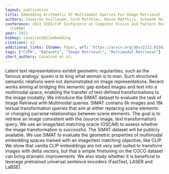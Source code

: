 ```yaml
---
layout: publication
title: Embedding Arithmetic Of Multimodal Queries For Image Retrieval
authors: Couairon Guillaume, Cord Matthieu, Douze Matthijs, Schwenk Holger
conference: 2022 IEEE/CVF Conference on Computer Vision and Pattern Recognition Workshops
  (CVPRW)
year: 2022
bibkey: couairon2021embedding
citations: 13
additional_links: [{name: Paper, url: 'https://arxiv.org/abs/2112.03162'}]
tags: ["CVPR", "Datasets", "Image Retrieval", "Multimodal Retrieval"]
short_authors: Couairon et al.
---
```

Latent text representations exhibit geometric regularities, such as the
famous analogy: queen is to king what woman is to man. Such structured semantic
relations were not demonstrated on image representations. Recent works aiming
at bridging this semantic gap embed images and text into a multimodal space,
enabling the transfer of text-defined transformations to the image modality. We
introduce the SIMAT dataset to evaluate the task of Image Retrieval with
Multimodal queries. SIMAT contains 6k images and 18k textual transformation
queries that aim at either replacing scene elements or changing pairwise
relationships between scene elements. The goal is to retrieve an image
consistent with the (source image, text transformation) query. We use an
image/text matching oracle (OSCAR) to assess whether the image transformation
is successful. The SIMAT dataset will be publicly available. We use SIMAT to
evaluate the geometric properties of multimodal embedding spaces trained with
an image/text matching objective, like CLIP. We show that vanilla CLIP
embeddings are not very well suited to transform images with delta vectors, but
that a simple finetuning on the COCO dataset can bring dramatic improvements.
We also study whether it is beneficial to leverage pretrained universal
sentence encoders (FastText, LASER and LaBSE).